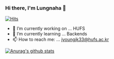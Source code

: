 ### Hi there, I'm Lungnaha 👋    
[![Hits](https://hits.seeyoufarm.com/api/count/incr/badge.svg?url=https%3A%2F%2Fgithub.com%2Flungnahahd&count_bg=%2379C83D&title_bg=%23555555&icon=&icon_color=%23E7E7E7&title=hits&edge_flat=false)](https://hits.seeyoufarm.com)


- 🔭 I’m currently working on ... HUFS
- 🌱 I’m currently learning ... Backends
- 📫 How to reach me: ... jyoungjk33@hufs.ac.kr

[![Anurag's github stats](https://github-readme-stats.vercel.app/api?username=lungnahahd)](https://github.com/anuraghazra/github-readme-stats)
